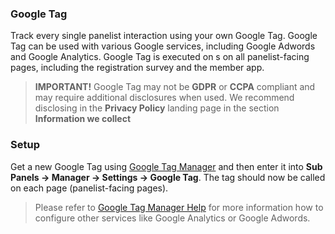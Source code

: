 ### Google Tag

Track every single panelist interaction using your own Google Tag. Google Tag can be used with various Google services, including Google Adwords and Google Analytics. Google Tag is executed on s on all panelist-facing pages, including the registration survey and the member app.

> **IMPORTANT!** Google Tag may not be **GDPR** or **CCPA** compliant and may require additional disclosures when used. We recommend disclosing in the **Privacy Policy** landing page in the section **Information we collect**

### Setup

Get a new Google Tag using [Google Tag Manager](https://tagmanager.google.com) and then enter it into **Sub Panels -> Manager -> Settings -> Google Tag**. The tag should now be called on each page (panelist-facing pages).

> Please refer to [Google Tag Manager Help](https://support.google.com/tagmanager) for more information how to configure other services like Google Analytics or Google Adwords. 

